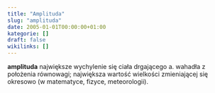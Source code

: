 ```yaml
---
title: "Amplituda"
slug: "amplituda"
date: 2005-01-01T00:00:00+01:00
kategorie: []
draft: false
wikilinks: []
---
```

**amplituda** największe wychylenie się ciała drgającego a. wahadła z
położenia równowagi; największa wartość wielkości zmieniającej się
okresowo (w matematyce, fizyce, meteorologii).